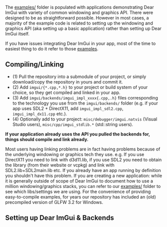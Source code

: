 The [examples/](https://github.com/ocornut/imgui/tree/master/examples) folder is populated with applications demonstrating Dear ImGui with variety of common windowing and graphics API. There were designed to be as straightforward possible. However in most cases, a majority of the example code is related to setting up the windowing and graphics API (aka setting up a basic application) rather than setting up Dear ImGui itself. 

If you have issues integrating Dear ImGui in your app, most of the time to easiest thing to do it refer to those [examples](https://github.com/ocornut/imgui/tree/master/examples).

## Compiling/Linking

- (1) Pull the repository into a submodule of your project, or simply download/copy the repository in yours and commit it.
- (2) Add `imgui/{*.cpp,*.h}` to your project or build system of your choice, so they get compiled and linked in your app.
- (3) Add `imgui/backends/imgui_impl_xxxx{.cpp,.h}` files corresponding to the technology you use from the `imgui/backends/` folder (e.g. if your app uses SDL2 + DirectX11, add `imgui_impl_sdl2.cpp`, `imgui_impl_dx11.cpp` etc.).
- (4) Optionally add to your project: `misc/debugger/imgui.natvis` (Visual Studio users), `misc/cpp/imgui_stdlib.*` (std::string users).

**If your application already uses the API you pulled the backends for, things should compile and link already.**

Most users having linking problems are in fact having problems because of the underlying windowing or graphics tech they use. e.g. If you use DirectX11 you need to link with d3d11.lib, if you use SDL2 you need to obtain the library (from their website or vcpkg) and link with SDL2.lib+SDL2main.lib etc. 
If you already have an app running by definition you shouldn't have this problem. If you are creating a new application: while it is generally outside of scope of Dear ImGui to document how to use a million windowing/graphics stacks, you can refer to our [examples/](https://github.com/ocornut/imgui/tree/master/examples) folder to see which libs/settings we are using. For the convenience of providing easy-to-compile examples, for years our repository has included an (old) precompiled version of GLFW 3.2 for Windows.

## Setting up Dear ImGui & Backends
